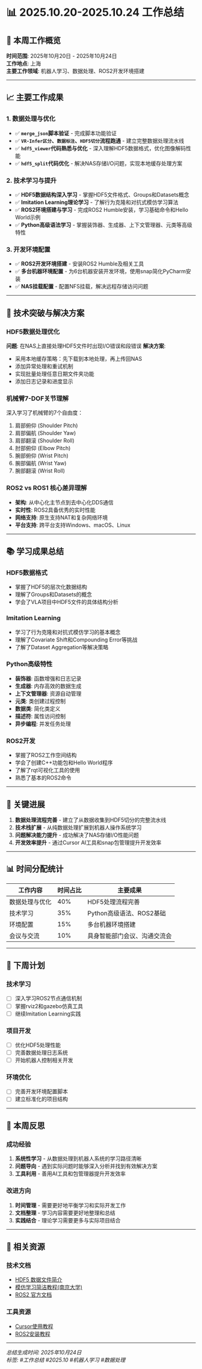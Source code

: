 # 📊 2025.10.20-2025.10.24 工作总结

## 🎯 本周工作概览

**时间范围**: 2025年10月20日 - 2025年10月24日  
**工作地点**: 上海  
**主要工作领域**: 机器人学习、数据处理、ROS2开发环境搭建

---

## 📈 主要工作成果

### 1. 数据处理与优化
- ✅ **`merge_json`脚本验证** - 完成脚本功能验证
- ✅ **`VR-Infer区分`、`数据标注`、`HDF5切分`流程跑通** - 建立完整数据处理流水线
- ✅ **`hdf5_viewer`代码熟悉与优化** - 深入理解HDF5数据格式，优化图像解码性能
- ✅ **`hdf5_split`代码优化** - 解决NAS存储I/O问题，实现本地缓存处理方案

### 2. 技术学习与提升
- ✅ **HDF5数据结构深入学习** - 掌握HDF5文件格式、Groups和Datasets概念
- ✅ **Imitation Learning理论学习** - 了解行为克隆和对抗式模仿学习算法
- ✅ **ROS2环境搭建与学习** - 完成ROS2 Humble安装，学习基础命令和Hello World示例
- ✅ **Python高级语法学习** - 掌握装饰器、生成器、上下文管理器、元类等高级特性

### 3. 开发环境配置
- ✅ **ROS2开发环境搭建** - 安装ROS2 Humble及相关工具
- ✅ **多台机器环境配置** - 为6台机器安装开发环境，使用snap简化PyCharm安装
- ✅ **NAS挂载配置** - 配置NFS挂载，解决远程存储访问问题

---

## 🔧 技术突破与解决方案

### HDF5数据处理优化
**问题**: 在NAS上直接处理HDF5文件时出现I/O错误和段错误
**解决方案**: 
- 采用本地缓存策略：先下载到本地处理，再上传回NAS
- 添加异常处理和重试机制
- 实现批量处理任意日期文件夹功能
- 添加日志记录和进度显示

### 机械臂7-DOF关节理解
深入学习了机械臂的7个自由度：
1. 肩部俯仰 (Shoulder Pitch)
2. 肩部偏航 (Shoulder Yaw)  
3. 肩部翻滚 (Shoulder Roll)
4. 肘部俯仰 (Elbow Pitch)
5. 腕部俯仰 (Wrist Pitch)
6. 腕部偏航 (Wrist Yaw)
7. 腕部翻滚 (Wrist Roll)

### ROS2 vs ROS1 核心差异理解
- **架构**: 从中心化主节点到去中心化DDS通信
- **实时性**: ROS2具备优秀的实时性能
- **网络支持**: 原生支持NAT和复杂网络环境
- **平台支持**: 跨平台支持Windows、macOS、Linux

---

## 📚 学习成果总结

### HDF5数据格式
- 掌握了HDF5的层次化数据结构
- 理解了Groups和Datasets的概念
- 学会了VLA项目中HDF5文件的具体结构分析

### Imitation Learning
- 学习了行为克隆和对抗式模仿学习的基本概念
- 理解了Covariate Shift和Compounding Error等挑战
- 了解了Dataset Aggregation等解决策略

### Python高级特性
- **装饰器**: 函数增强和日志记录
- **生成器**: 内存高效的数据生成
- **上下文管理器**: 资源自动管理
- **元类**: 类创建过程控制
- **数据类**: 简化类定义
- **描述符**: 属性访问控制
- **异步编程**: 并发任务处理

### ROS2开发
- 掌握了ROS2工作空间结构
- 学会了创建C++功能包和Hello World程序
- 了解了rqt可视化工具的使用
- 熟悉了基本的ROS2命令

---

## 🚀 关键进展

1. **数据处理流程完善** - 建立了从数据收集到HDF5切分的完整流水线
2. **技术栈扩展** - 从纯数据处理扩展到机器人操作系统学习
3. **问题解决能力提升** - 成功解决了NAS存储I/O性能问题
4. **开发效率提升** - 通过Cursor AI工具和snap包管理提升开发效率

---

## 📊 时间分配统计

| 工作内容 | 时间占比 | 主要成果 |
|---------|---------|---------|
| 数据处理与优化 | 40% | HDF5处理流程完善 |
| 技术学习 | 35% | Python高级语法、ROS2基础 |
| 环境配置 | 15% | 多台机器环境搭建 |
| 会议与交流 | 10% | 具身智能部门会议、沟通交流会 |

---

## 🎯 下周计划

### 技术学习
- [ ] 深入学习ROS2节点通信机制
- [ ] 掌握rviz2和gazebo仿真工具
- [ ] 继续Imitation Learning实践

### 项目开发
- [ ] 优化HDF5处理性能
- [ ] 完善数据处理日志系统
- [ ] 开始机器人控制相关开发

### 环境优化
- [ ] 完善开发环境配置脚本
- [ ] 建立标准化的项目结构

---

## 💭 本周反思

### 成功经验
1. **系统性学习** - 从数据处理到机器人系统的学习路径清晰
2. **问题导向** - 遇到实际问题时能够深入分析并找到有效解决方案
3. **工具利用** - 善用AI工具和包管理器提升开发效率

### 改进方向
1. **时间管理** - 需要更好地平衡学习和实际开发工作
2. **文档整理** - 学习内容需要更好地整理和总结
3. **实践结合** - 理论学习需要更多与实际项目结合

---

## 📎 相关资源

### 技术文档
- [HDF5 数据文件简介](https://zhuanlan.zhihu.com/p/104145585)
- [模仿学习简洁教程(南京大学)](https://www.lamda.nju.edu.cn/xut/Imitation_Learning.pdf)
- [ROS2 官方文档](https://docs.ros.org/en/jazzy/index.html)

### 工具资源
- [Cursor使用教程](https://blog.csdn.net/m0_68116052/article/details/142832657)
- [ROS2安装教程](https://blog.csdn.net/weixin_55944949/article/details/140373710)

---

*总结生成时间: 2025年10月24日*  
*标签: #工作总结 #2025.10 #机器人学习 #数据处理*
